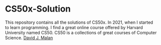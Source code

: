 # CS50x-Solution
This repository contains all the solutions of CS50x. 
In 2021, when I started to learn programming. I find a great online course offered by Harvard University named CS50.
CS50 is a collections of great courses of Computer Science. [David J. Malan](https://www.facebook.com/dmalan)
